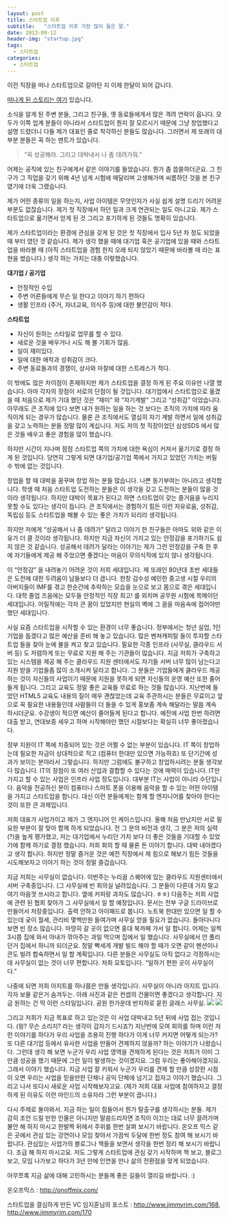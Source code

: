 ```yaml
---
layout: post
title: 스타트업 이후
subtitle:   "스타트업 이후 가장 많이 들은 말."
date: 2013-09-12
header-img: "startup.jpg"
tags:
  - 스타트업
categories:
  - 스타트업
---
```


이전 직장을 떠나 스타트업으로 갈아탄 지 이제 한달이 되어 갑니다.

[떠나게 된 스토리는 여기](/2013/07/starting-startup/) 있습니다.

소식을 알게 된 주변 분들, 그리고 친구들, 옛 동료들에게서 많은 격려 연락이 옵니다. 모두가 이쪽 업계 분들이 아니라서 스타트업이 뭔지 잘 모르시기 때문에 그냥 창업했다고 설명 드렸더니 다들 제가 대표인 줄로 착각하신 분들도 많습니다.  그러면서 제 또래의 대부분 분들은 꼭 하는 멘트가 있습니다.

> “꼭 성공해라. 그리고 대박내서 나 좀 데려가줘.”

어제는 공직에 있는 친구에게서 같은 이야기를 들었습니다. 뭔가 좀 씁쓸하더군요. 그 친구가 그 직업을 갖기 위해 4년 넘게 시험에 매달리며 고생해가며 씨름하던 것을 본 친구였기에 더욱 그랬습니다.

제가 어떤 종류의 일을 하는지, 사업 아이템은 무엇인지가 사실 쉽게 설명 드리기 어려운 부분도 없잖습니다. 제가 첫 직장에서 하던 일과 크게 연관되는 일도 아니고요. 제가 스타트업으로 옮기면서 얻게 된 것 그리고 포기하게 된 것들도 명확히 있습니다.

제가 스타트업이라는 환경에 관심을 갖게 된 것은 첫 직장에서 입사 5년 차 정도 되었을 때 부터 였던 것 같습니다. 제가 생각 했을 때에 대기업 혹은 공기업에 있을 때와 스타트업을 바라볼 때 (아직 스타트업을 경험 한지 오래 되지 않았기 때문에 바라볼 때 라는 표현을 썼습니다.) 생각 하는 가치는 대충 이렇했습니다.

**대기업 / 공기업**
- 안정적인 수입
- 주변 어른들에게 무슨 일 한다고 이야기 하기 편하다
- 생활 인프라 (주거, 자녀교육, 의식주 등)에 대한 불안감이 적다.

**스타트업**
- 자신이 원하는 스타일로 업무를 할 수 있다.
- 새로운 것을 배우거나 시도 해 볼 기회가 많음.
- 일이 재미있다.
- 일에 대한 애착과 성취감이 크다.
- 주변 동료들과의 경쟁이, 상사와 마찰에 대한 스트레스가 적다.

이 밖에도 많은 차이점이 존재하지만 제가 스타트업을 결정 하게 된 주요 이유만 나열 했습니다. 아마 각자의 장점이 서로의 단점이 될 것입니다. 대기업에서 스타트업으로 옮겼을 때 처음으로 제가 기대 했던 것은 “재미” 와 “자기계발”  그리고 “성취감” 이었습니다. 아무래도 큰 조직에 있다 보면 내가 원하는 일을 하는 것 보다는 조직의 가치에 따라 움직이게 되는 경우가 많습니다. 물론 큰 조직에서도 열심히 자기 계발 하면서 일에 성취감을 갖고 노력하는 분들 정말 많이 계십니다. 저도 저의 첫 직장이었던 삼성SDS 에서 많은 것들 배우고 좋은 경험을 많이 했습니다.

하지만 시간이 지나며 점점 스타트업 쪽의 가치에 대한 욕심이 커져서 옮기기로 결정 하게 된 것입니다. 당연히 그렇게 되면 대기업/공기업 쪽에서 가지고 있었던 가치는 버릴 수 밖에 없는 것입니다.

창업을 할 때 대박을 꿈꾸며 창업 하는 분들 많습니다. 나쁜 동기부여는 아니라고 생각합니다. 학생 때 처음 스타트업 도전하는 분들은 이 생각을 갖고 도전하는 분들이 많을 것이라 생각됩니다. 하지만 대박이 목표가 된다고 하면 스타트업이 갖는 즐거움을 누리지 못할 수도 있다는 생각이 듭니다. 큰 조직에서는 경험하기 힘든 이런 자유로움, 성취감, 독립심 등도 스타트업을 해볼 수 있는 좋은 가치가 되리라 생각됩니다.

하지만 저에게 “성공해서 나 좀 데려가” 달라고 이야기 한 친구들은 아마도 위와 같은 이유가 더 클 것이라 생각됩니다. 하지만 지금 자신이 가지고 있는 안정감을 포기하기도 쉽지 않은 것 같습니다. 성공해서 데려가 달라는 이야기는 제가 그런 안정감을 구축 한 후에 자기들에게 제공 해 주었으면 좋겠다는 마음이 무의식적에 있지 않나 생각됩니다.

이 “안정감” 을 내려놓기 어려운 것이 저희 세대입니다. 제 또래인 80년대 초반 세대들은 도전에 대한 두려움이 남들보다 더 큽니다. 한창 감수성 예민한 중고생 시절 우리의 아버지들이 IMF를 겪고 한순간에 추락하는 모습을 눈으로 보고 몸으로 겪은 세대입니다. 대학 졸업 즈음에는 모두들 안정적인 직장 최고! 를 외치며 공무원 시험에 목메이던 세대입니다. 어릴적에는 각자 큰 꿈이 있었지만 현실의 벽에 그 꿈을 마음속에 접어야만 했던 세대입니다.

사실 요즘 스타트업을 시작할 수 있는 환경이 너무 좋습니다. 정부에서는 청년 실업, 1인 기업을 돕겠다고 많은 예산을 준비 해 놓고 있습니다. 많은 벤쳐캐피탈 들이 투자할 스타트업 들을 찾아 눈에 불을 켜고 찾고 있습니다. 필요한 각종 인프라 (사무실, 클라우드 서버 등) 도 저렴하게 또는 무료로 지원 해 주는 기관들이 많습니다. 지금 저희가 구축하고 있는 시스템을 제공 해 주는 클라우드 지원 센터에서도 자기들 서버 너무 많이 남는다고 지원 받을 기업들좀 많이 소개시켜 달라고 합니다.  그 분들은 기업들에게 클라우드 제공 하는 것이 자신들의 사업이기 때문에 지원을 못하게 되면 자신들의 운영 예산 또한 줄어들게 됩니다. 그리고 교육도 정말 좋은 교육들 무료로 하는 것들 많습니다. 지난번에 들었던 HTML5 교육도 내용의 질이 매우 괜찮았는데 교육 주관하시는 분들은 무료이고 앞으로 꼭 필요한 내용들인데 사람들이 더 들을 수 있게 홍보좀 계속 해달라는 말씀 계속 하시더군요. 수강생이 적으면 예산이 줄어들게 된다고 합니다. 예전에 사업 한번 하려면 대출 받고, 연대보증 세우고 하며 시작해야만 했던 시절보다는 확실히 너무 좋아졌습니다.

정부 지원이 IT 쪽에 치중되어 있는 것은 어쩔 수 없는 부분이 있습니다. IT 쪽이 창업하는데 필요한 자금이 상대적으로 적고 (컴퓨터 한대만 있으면 가능하죠) 또 단기간에 성과가 보이는 분야라서 그렇습니다. 하지만 그럼에도 불구하고 창업하시려는 분들 생각보다 많습니다. IT의 장점이 또 여러 산업과 결합할 수 있다는 것에 매력이 있습니다. IT만 가지고 할 수 있는 사업은 인프라 사업 정도입니다. 대부분 IT는 사업이 아니라 수단입니다. 음악을 전공하신 분이 컴퓨터나 스마트 폰을 이용해 음악을 할 수 있는 어떤 아이템을 가지고 스타트업을 합니다. 대신 이런 분들에게는 함께 할 엔지니어를 찾아야 한다는 것이 또한 큰 과제입니다.

저희 대표가 사업가이고 제가 그 엔지니어 인 케이스입니다. 올해 처음 만났지만 서로 필요한 부분이 잘 맞아 함께 하게 되었습니다. 전 그 분의 비전과 생각, 그 분은 저의 실력(?)을 높게 평가했고, 저는 대기업에서 누리던 가치 보다 더 좋은 것들을 기대할 수 있었기에 함께 하기로 결정 했습니다. 저희 회의 할 때 물론 돈 이야기 합니다. 대박 내야겠다고 생각 합니다. 하지만 정말 즐거운 것은 예전 직장에서 제 힘으로 해보기 힘든 것들을 시도해보자고 이야기 하는 것이 정말 즐겁습니다.

지금 저희는 사무실이 없습니다. 이번주는 누리꿈 스퀘어에 있는 클라우드 지원센터에서 서버 구축중입니다. (그 사무실에 빈 회의실 널려있습니다. 그 분들이 다른데 가지 말고 여기 마음껏 쓰시라고 합니다. 옆에 커피랑 과자도 많습니다. ㅎㅎ) 다음주는 저희 사업에 관련 된 협회 찾아가 그 사무실에서 일 할 예정입니다. 문서는 전부 구글 드라이브로 만들어서 저장중입니다. 출력 안하고 아이패드로 봅니다. 노트북 한대만 있으면 일 할 수 있는데 궂이 월세, 관리비 몇백만원 들여가며 사무실 얻을 필요가 없습니다. 돌아다니다 보면 빈 장소 많습니다. 마땅히 갈 곳이 없으면 홍대 북까페 가서 일 합니다. 어제는 일찍 3시쯤 집에 와서 아내가 깎아주는 과일 먹으며 집에서 일 했습니다. 사무실에서 안 풀리던거 집에서 하니까 되더군요. 정말 빡세게 개발 빌드 해야 할 때가 오면 같이 펜션이나 콘도 빌려 합숙하면서 일 할 계획입니다. 다른 분들은 사무실도 아직 없다고 걱정하시는데 사무실이 없는 것이 너무 편합니다. 저희 모토입니다. “일하기 편한 곳이 사무실이다.”

나중에 되면 저희 아지트를 하나쯤은 만들 생각입니다. 사무실이 아니라 아지트 입니다. 각자 보물 같은거 숨겨두는. 아래 사진과 같은 컨셉의 건물이면 좋겠다고 생각합니다. 지금 원하는 건 딱 이런 스타일입니다. 공원 한가운데 반지하로 묻힌 글래스 사무실.
![](10_jhoony71.jpg)
![](13_jhoony71.jpg)

그리고 저희가 지금 목표로 하고 있는것은 이 사업 대박내고 5년 뒤에 사업 접는 것입니다. (읭? 무슨 소리지? 라는 생각이 갑자기 드시죠?) 지난번에 모여 회의를 하며 이런 저런 이야기를 하다가 우리 사업을 조용히 진행 하다가 이게 너무 커지면 어떻게 되는가? 또 다른 대기업 등에서 유사한 사업을 만들어 견제하지 않을까? 하는 이야기가 나왔습니다. 그런데 생각 해 보면 누군가 우리 사업 영역을 견제하게 된다는 것은 저희가 이미 그만큼 성공을 했기 때문에 그런 일이 발생하는 것이겠지요. 그럼 우리는 좋아해야겠지요. 그래서 이야기 했습니다. 지금 사업 잘 키워서 누군가 우리를 견제 할 만큼 성장한 시점이 오면 우리는 사업을 믿을만한 단체나 공익 단체에 넘기고 접자고 이야기 했습니다. 그리고 나서 또다시 새로운 사업 시작해보자고요. (제가 저희 대표 사업에 참여하자고 결정하게 된 이유도 이런 마인드의 소유자라 그런 부분이 큽니다.)

다시 주제로 돌아와서. 지금 하는 일이 힘들어서 뭔가 탈출구를 생각하시는 분들. 제가 감히 조언 드릴 만한 인물은 아니지만 말씀드리자면 조직이 이끄는 대로 너무 끌려가며 불안 해 하지 마시고 한발짝 뒤에서 주위를 한번 살펴 보시기 바랍니다. 온오프 믹스 같은 곳에서 관심 있는 강연이나 모임 찾아서 가끔씩 두달에 한번 정도 참여 해 보시기 바랍니다. 관심있는 사업가의 블로그나 책들을 보면서 생각을 한번 정리 해 보시기 바랍니다. 조급 해 하지 마시고요. 저도 그렇게 스타트업에 관심 갖기 시작하며 책 보고, 블로그 보고, 모임 나가보고 하다가 3년 만에 인연을 만나 삶의 전환점을 맞게 되었습니다.

아무쪼록 지금 삶에 대해 고민하시는 분들께 좋은 길들이 열리길 바랍니다. :)

온오프믹스 : http://onoffmix.com/

스타트업을 결심하게 만든 VC 임지훈님의 포스트 : http://www.jimmyrim.com/168, http://www.jimmyrim.com/170
  